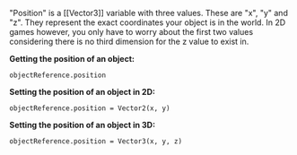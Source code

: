 "Position" is a [[Vector3]] variable with three values. These are "x", "y" and "z". They represent the exact coordinates your object is in the world. In 2D games however, you only have to worry about the first two values considering there is no third dimension for the z value to exist in.

**Getting the position of an object:**
```
objectReference.position
```

**Setting the position of an object in 2D:**
```
objectReference.position = Vector2(x, y)
```

**Setting the position of an object in 3D:**
```
objectReference.position = Vector3(x, y, z)
```